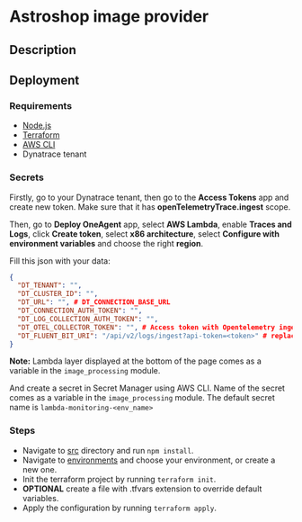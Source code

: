 # Astroshop image provider

## Description



## Deployment

### Requirements

- [Node.js](https://nodejs.org/en)
- [Terraform](https://developer.hashicorp.com/terraform) 
- [AWS CLI](https://aws.amazon.com/cli/)
- Dynatrace tenant

### Secrets

Firstly, go to your Dynatrace tenant, then go to the **Access Tokens** app and create new token. Make sure that it has **openTelemetryTrace.ingest** scope.

Then, go to **Deploy OneAgent** app, select **AWS Lambda**, enable **Traces and Logs**, click **Create token**, select **x86 architecture**, select **Configure with environment variables** and choose the right **region**.

Fill this json with your data:

```json
{
  "DT_TENANT": "",
  "DT_CLUSTER_ID": "",
  "DT_URL": "", # DT_CONNECTION_BASE_URL
  "DT_CONNECTION_AUTH_TOKEN": "",
  "DT_LOG_COLLECTION_AUTH_TOKEN": "",
  "DT_OTEL_COLLECTOR_TOKEN": "", # Access token with Opentelemetry ingest scope
  "DT_FLUENT_BIT_URI": "/api/v2/logs/ingest?api-token=<token>" # replace token with the one from DT_LOG_COLLECTION_AUTH_TOKEN
}
```

**Note:** Lambda layer displayed at the bottom of the page comes as a variable in the `image_processing` module.

And create a secret in Secret Manager using AWS CLI. Name of the secret comes as a variable in the `image_processing` module. The default secret name is `lambda-monitoring-<env_name>`

### Steps

- Navigate to [src](src/) directory and run `npm install`. 
- Navigate to [environments](terraform/environments/) and choose your environment, or create a new one.
- Init the terraform project by running `terraform init`.
- **OPTIONAL** create a file with .tfvars extension to override default variables.
- Apply the configuration by running `terraform apply`.
